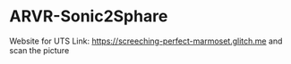 # ARVR-Sonic2Sphare
Website for UTS
Link: https://screeching-perfect-marmoset.glitch.me and scan the picture
